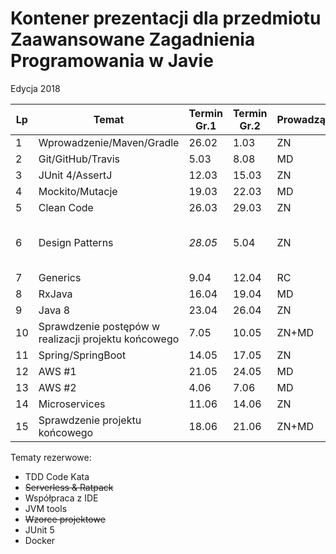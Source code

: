 # Kontener prezentacji dla przedmiotu Zaawansowane Zagadnienia Programowania w Javie
Edycja 2018

Lp | Temat | Termin Gr.1 |Termin Gr.2 | Prowadzący | Uwagi
--- | --- | --- | --- | --- | --- 
1 | Wprowadzenie/Maven/Gradle | 26.02 | 1.03 | ZN | 
2 | Git/GitHub/Travis | 5.03 |  8.08 | MD | 
3 | JUnit 4/AssertJ | 12.03 | 15.03 | ZN | 
4 | Mockito/Mutacje | 19.03 | 22.03 | MD |
5 | Clean Code | 26.03 | 29.03 | ZN |
6 | Design Patterns | *28.05* | 5.04 | ZN | Przerwa świąteczna + Boże Ciało 
7 | Generics | 9.04 | 12.04 | RC | 
8 | RxJava | 16.04 | 19.04 | MD | 
9 | Java 8 | 23.04 | 26.04 | ZN | 
10| Sprawdzenie postępów w realizacji projektu końcowego | 7.05 | 10.05 | ZN+MD |
11| Spring/SpringBoot | 14.05| 17.05 | ZN | 
12| AWS #1 | 21.05 | 24.05 | MD | 
13| AWS #2 | 4.06 | 7.06 | MD | 
14| Microservices | 11.06 | 14.06 | ZN | 
15| Sprawdzenie projektu końcowego | 18.06 | 21.06 | ZN+MD | 


Tematy rezerwowe:
- TDD Code Kata
- ~~Serverless & Ratpack~~
- Współpraca z IDE
- JVM tools
- ~~Wzorce projektowe~~
- JUnit 5
- Docker
